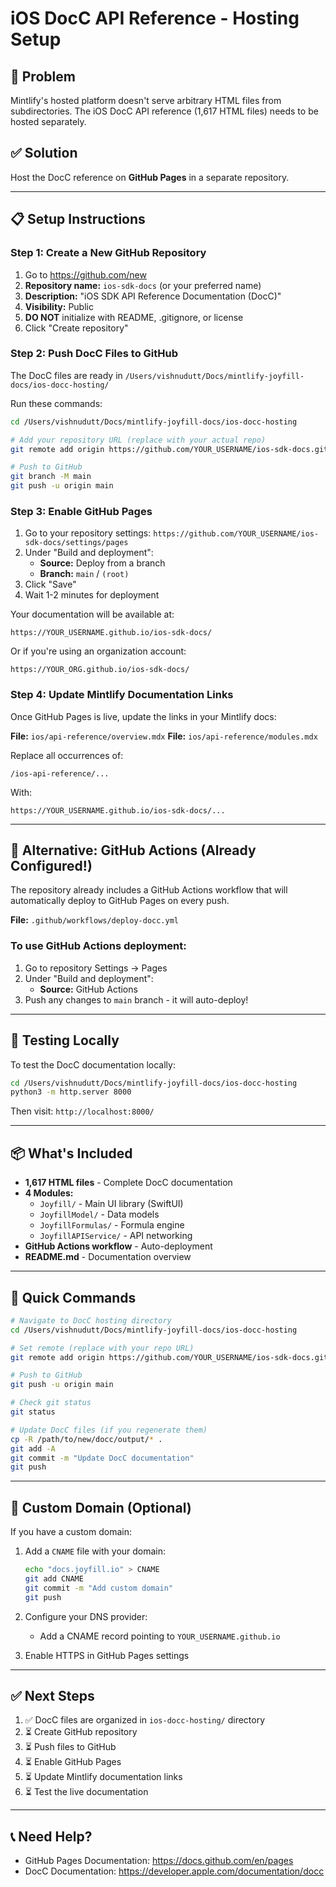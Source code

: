 # iOS DocC API Reference - Hosting Setup

## 🎯 Problem

Mintlify's hosted platform doesn't serve arbitrary HTML files from subdirectories. The iOS DocC API reference (1,617 HTML files) needs to be hosted separately.

## ✅ Solution

Host the DocC reference on **GitHub Pages** in a separate repository.

---

## 📋 Setup Instructions

### Step 1: Create a New GitHub Repository

1. Go to https://github.com/new
2. **Repository name:** `ios-sdk-docs` (or your preferred name)
3. **Description:** "iOS SDK API Reference Documentation (DocC)"
4. **Visibility:** Public
5. **DO NOT** initialize with README, .gitignore, or license
6. Click "Create repository"

### Step 2: Push DocC Files to GitHub

The DocC files are ready in `/Users/vishnudutt/Docs/mintlify-joyfill-docs/ios-docc-hosting/`

Run these commands:

```bash
cd /Users/vishnudutt/Docs/mintlify-joyfill-docs/ios-docc-hosting

# Add your repository URL (replace with your actual repo)
git remote add origin https://github.com/YOUR_USERNAME/ios-sdk-docs.git

# Push to GitHub
git branch -M main
git push -u origin main
```

### Step 3: Enable GitHub Pages

1. Go to your repository settings: `https://github.com/YOUR_USERNAME/ios-sdk-docs/settings/pages`
2. Under "Build and deployment":
   - **Source:** Deploy from a branch
   - **Branch:** `main` / `(root)`
3. Click "Save"
4. Wait 1-2 minutes for deployment

Your documentation will be available at:
```
https://YOUR_USERNAME.github.io/ios-sdk-docs/
```

Or if you're using an organization account:
```
https://YOUR_ORG.github.io/ios-sdk-docs/
```

### Step 4: Update Mintlify Documentation Links

Once GitHub Pages is live, update the links in your Mintlify docs:

**File:** `ios/api-reference/overview.mdx`
**File:** `ios/api-reference/modules.mdx`

Replace all occurrences of:
```
/ios-api-reference/...
```

With:
```
https://YOUR_USERNAME.github.io/ios-sdk-docs/...
```

---

## 🔄 Alternative: GitHub Actions (Already Configured!)

The repository already includes a GitHub Actions workflow that will automatically deploy to GitHub Pages on every push.

**File:** `.github/workflows/deploy-docc.yml`

### To use GitHub Actions deployment:

1. Go to repository Settings → Pages
2. Under "Build and deployment":
   - **Source:** GitHub Actions
3. Push any changes to `main` branch - it will auto-deploy!

---

## 🧪 Testing Locally

To test the DocC documentation locally:

```bash
cd /Users/vishnudutt/Docs/mintlify-joyfill-docs/ios-docc-hosting
python3 -m http.server 8000
```

Then visit: `http://localhost:8000/`

---

## 📦 What's Included

- **1,617 HTML files** - Complete DocC documentation
- **4 Modules:**
  - `Joyfill/` - Main UI library (SwiftUI)
  - `JoyfillModel/` - Data models
  - `JoyfillFormulas/` - Formula engine
  - `JoyfillAPIService/` - API networking
- **GitHub Actions workflow** - Auto-deployment
- **README.md** - Documentation overview

---

## 🚀 Quick Commands

```bash
# Navigate to DocC hosting directory
cd /Users/vishnudutt/Docs/mintlify-joyfill-docs/ios-docc-hosting

# Set remote (replace with your repo URL)
git remote add origin https://github.com/YOUR_USERNAME/ios-sdk-docs.git

# Push to GitHub
git push -u origin main

# Check git status
git status

# Update DocC files (if you regenerate them)
cp -R /path/to/new/docc/output/* .
git add -A
git commit -m "Update DocC documentation"
git push
```

---

## 🎨 Custom Domain (Optional)

If you have a custom domain:

1. Add a `CNAME` file with your domain:
   ```bash
   echo "docs.joyfill.io" > CNAME
   git add CNAME
   git commit -m "Add custom domain"
   git push
   ```

2. Configure your DNS provider:
   - Add a CNAME record pointing to `YOUR_USERNAME.github.io`

3. Enable HTTPS in GitHub Pages settings

---

## ✅ Next Steps

1. ✅ DocC files are organized in `ios-docc-hosting/` directory
2. ⏳ Create GitHub repository
3. ⏳ Push files to GitHub
4. ⏳ Enable GitHub Pages
5. ⏳ Update Mintlify documentation links
6. ⏳ Test the live documentation

---

## 📞 Need Help?

- GitHub Pages Documentation: https://docs.github.com/en/pages
- DocC Documentation: https://developer.apple.com/documentation/docc


